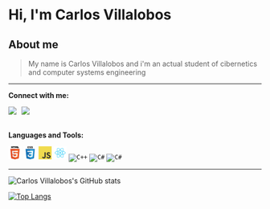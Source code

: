 # Hi, I'm Carlos Villalobos

## About me
>My name is Carlos Villalobos and i'm an actual student of cibernetics and computer systems engineering
----
**Connect with me:**

[<img align="left" width="26px" src="https://img.icons8.com/color/22/000000/linkedin.png" />][linkedin]
[<img align="left" width="26px" src="https://img.icons8.com/cute-clipart/64/000000/instagram-new.png" />][instagram]

<br />
<br />

**Languages and Tools:**

<code><img alt="HTML5" width="26px" src="https://raw.githubusercontent.com/github/explore/80688e429a7d4ef2fca1e82350fe8e3517d3494d/topics/html/html.png" /></code>
<code><img alt="CSS3" width="26px" src="https://raw.githubusercontent.com/github/explore/80688e429a7d4ef2fca1e82350fe8e3517d3494d/topics/css/css.png" /></code>
<code><img alt="JavaScript" width="26px" src="https://raw.githubusercontent.com/github/explore/80688e429a7d4ef2fca1e82350fe8e3517d3494d/topics/javascript/javascript.png" /></code>
<code><img alt="React" width="26px" src="https://raw.githubusercontent.com/github/explore/80688e429a7d4ef2fca1e82350fe8e3517d3494d/topics/react/react.png" /></code>
<code><img alt="C++" width="26px" src="https://img.icons8.com/color/48/000000/c-plus-plus-logo.png" /></code>
<code><img alt="C#" width="26px" src="https://img.icons8.com/color/48/000000/c-sharp-logo.png" /></code>
<code><img alt="C#" width="26px" src="https://img.icons8.com/color/48/000000/c-programming.png" /></code>


---


![Carlos Villalobos's GitHub stats](https://github-readme-stats.vercel.app/api?username=Carlos-Villalobos&theme=dark&show_icons=true)

[![Top Langs](https://github-readme-stats.vercel.app/api/top-langs/?username=Carlos-Villalobos&layout=compact&theme=dark)](https://github.com/Carlos-Villalobos/github-readme-stats)

[instagram]: https://www.instagram.com/charlievillawolf/
[linkedin]: https://www.linkedin.com/in/carlos-villalobos-garcia-2811b0159/

